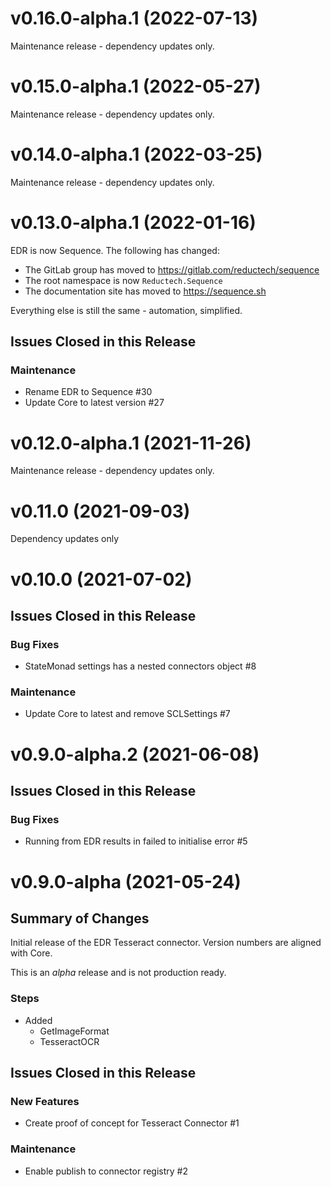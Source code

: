 # v0.16.0-alpha.1 (2022-07-13)

Maintenance release - dependency updates only.

# v0.15.0-alpha.1 (2022-05-27)

Maintenance release - dependency updates only.

# v0.14.0-alpha.1 (2022-03-25)

Maintenance release - dependency updates only.

# v0.13.0-alpha.1 (2022-01-16)

EDR is now Sequence. The following has changed:

- The GitLab group has moved to https://gitlab.com/reductech/sequence
- The root namespace is now `Reductech.Sequence`
- The documentation site has moved to https://sequence.sh

Everything else is still the same - automation, simplified.

## Issues Closed in this Release

### Maintenance

- Rename EDR to Sequence #30
- Update Core to latest version #27

# v0.12.0-alpha.1 (2021-11-26)

Maintenance release - dependency updates only.

# v0.11.0 (2021-09-03)

Dependency updates only

# v0.10.0 (2021-07-02)

## Issues Closed in this Release

### Bug Fixes

- StateMonad settings has a nested connectors object #8

### Maintenance

- Update Core to latest and remove SCLSettings #7

# v0.9.0-alpha.2 (2021-06-08)

## Issues Closed in this Release

### Bug Fixes

- Running from EDR results in failed to initialise error #5

# v0.9.0-alpha (2021-05-24)

## Summary of Changes

Initial release of the EDR Tesseract connector.
Version numbers are aligned with Core.

This is an _alpha_ release and is not production ready.

### Steps

- Added
  - GetImageFormat
  - TesseractOCR

## Issues Closed in this Release

### New Features

- Create proof of concept for Tesseract Connector #1

### Maintenance

- Enable publish to connector registry #2





